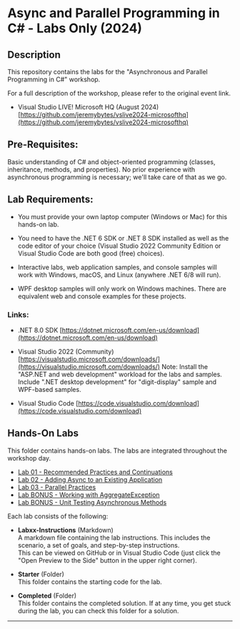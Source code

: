 # Async and Parallel Programming in C# - Labs Only (2024)  

## Description  
This repository contains the labs for the "Asynchronous and Parallel Programming in C#" workshop.  

For a full description of the workshop, please refer to the original event link.  

* Visual Studio LIVE! Microsoft HQ (August 2024)  
[https://github.com/jeremybytes/vslive2024-microsofthq](https://github.com/jeremybytes/vslive2024-microsofthq)

## Pre-Requisites:  

Basic understanding of C# and object-oriented programming (classes, inheritance, methods, and properties). No prior experience with asynchronous programming is necessary; we'll take care of that as we go.  

## Lab Requirements:

* You must provide your own laptop computer (Windows or Mac) for this hands-on lab.

* You need to have the .NET 6 SDK or .NET 8 SDK installed as well as the code editor of your choice (Visual Studio 2022 Community Edition or Visual Studio Code are both good (free) choices).

* Interactive labs, web application samples, and console samples will work with Windows, macOS, and Linux (anywhere .NET 6/8 will run).

* WPF desktop samples will only work on Windows machines. There are equivalent web and console examples for these projects.

### Links:

* .NET 8.0 SDK
[https://dotnet.microsoft.com/en-us/download](https://dotnet.microsoft.com/en-us/download)

* Visual Studio 2022 (Community)
[https://visualstudio.microsoft.com/downloads/](https://visualstudio.microsoft.com/downloads/)
Note: Install the "ASP.NET and web development" workload for the labs and samples. Include ".NET desktop development" for "digit-display" sample and WPF-based samples.

* Visual Studio Code
[https://code.visualstudio.com/download](https://code.visualstudio.com/download)


## Hands-On Labs  

This folder contains hands-on labs. The labs are integrated throughout the workshop day.    

* [Lab 01 - Recommended Practices and Continuations](Lab01/)
* [Lab 02 - Adding Async to an Existing Application](Lab02/)
* [Lab 03 - Parallel Practices](Lab03/)
* [Lab BONUS - Working with AggregateException](LabBONUS-AggregateException/)
* [Lab BONUS - Unit Testing Asynchronous Methods](LabBONUS-UnitTesting/)

Each lab consists of the following:

* **Labxx-Instructions** (Markdown)  
A markdown file containing the lab instructions. This includes the scenario, a set of goals, and step-by-step instructions.  
This can be viewed on GitHub or in Visual Studio Code (just click the "Open Preview to the Side" button in the upper right corner).

* **Starter** (Folder)  
This folder contains the starting code for the lab.

* **Completed** (Folder)  
This folder contains the completed solution. If at any time, you get stuck during the lab, you can check this folder for a solution.

---
